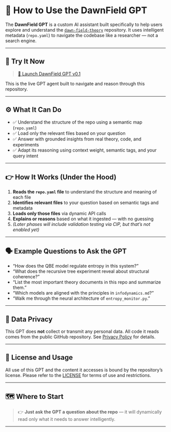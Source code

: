 # 🧠 How to Use the DawnField GPT

The **DawnField GPT** is a custom AI assistant built specifically to help users explore and understand the [`dawn-field-theory`](https://github.com/lornecodes/dawn-field-theory) repository. It uses intelligent metadata (`repo.yaml`) to navigate the codebase like a researcher — not a search engine.

---

## 🚀 Try It Now

> [🧠 Launch DawnField GPT v0.1](https://chatgpt.com/g/g-685015554f1c8191b9a32d84a0c248df-dawnfieldframeworkrepogptv0-1)

This is the live GPT agent built to navigate and reason through this repository.

---

## ⚙️ What It Can Do

* ✅ Understand the structure of the repo using a semantic map (`repo.yaml`)
* ✅ Load only the relevant files based on your question
* ✅ Answer with grounded insights from real theory, code, and experiments
* ✅ Adapt its reasoning using context weight, semantic tags, and your query intent

---

## 👉 How It Works (Under the Hood)

1. **Reads the `repo.yaml` file** to understand the structure and meaning of each file
2. **Identifies relevant files** to your question based on semantic tags and metadata
3. **Loads only those files** via dynamic API calls
4. **Explains or reasons** based on what it ingested — with no guessing
5. *(Later phases will include validation testing via CIP, but that’s not enabled yet)*

---

## 🗣️ Example Questions to Ask the GPT

* “How does the QBE model regulate entropy in this system?”
* “What does the recursive tree experiment reveal about structural coherence?”
* “List the most important theory documents in this repo and summarize them.”
* “Which models are aligned with the principles in `infodynamics.md`?”
* “Walk me through the neural architecture of `entropy_monitor.py`.”

---

## 🔐 Data Privacy

This GPT does **not** collect or transmit any personal data. All code it reads comes from the public GitHub repository. See [Privacy Policy](./privacy-policy.md) for details.

---

## 📌 License and Usage

All use of this GPT and the content it accesses is bound by the repository’s license. Please refer to the [LICENSE](./../../LICENSE) for terms of use and restrictions.

---

## 🗺️ Where to Start

> 👉 **Just ask the GPT a question about the repo** — it will dynamically read only what it needs to answer intelligently.

---
